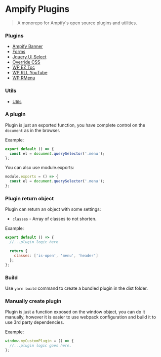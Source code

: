 # Ampify Plugins

> A monorepo for Ampify's open source plugins and utilities.

### Plugins

- [Ampify Banner](./packages/plugin-ampify-banner)
- [Forms](./packages/plugin-forms)
- [Jquery UI Select](./packages/plugin-jquery-ui-select)
- [Override CSS](./packages/plugin-override-css)
- [WP EZ Toc](./packages/plugin-wp-ez-toc-toggle)
- [WP RLL YouTube](./packages/plugin-wp-rll-youtube)
- [WP RMenu](./packages/plugin-wp-ez-toc-toggle)

### Utils

- [Utils](./packages/utils)

### A plugin

Plugin is just an exported function, you have complete control
on the `document` as in the browser.

Example:

```javascript
export default () => {
  const el = document.querySelector('.menu');
};
```

You can also use module.exports:

```javascript
module.exports = () => {
  const el = document.querySelector('.menu');
};
```

### Plugin return object

Plugin can return an object with some settings:

- `classes` - Array of classes to not shorten.

Example:

```javascript
export default () => {
  //...plugin logic here

  return {
    classes: ['is-open', 'menu', 'header']
  };
};
```

### Build

Use `yarn build` command to create a bundled plugin in the dist folder.

### Manually create plugin

Plugin is just a function exposed on the window object,
you can do it manually, however it is easier to use webpack configuration
and build it to use 3rd party dependencies.

Example:

```javascript
window.myCustomPlugin = () => {
  //...plugin logic goes here.
};
```
